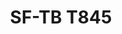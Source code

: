 ---
title: "SF-TB T845"
description: "Tornillos de Máquina"
main:
  id: 1
  content: |
    Presentamos el SF-TB T845 – tu solución preferida para fijación de precisión en maquinaria y equipos. Este conjunto completo de tornillos de máquina está meticulosamente elaborado para cumplir con las demandas estrictas de aplicaciones industriales, asegurando fijación segura y confiable.
  imgCard: "/imagenes/x.jpg"
  imgMain: "/imagenes/x.jpg"
  imgAlt: "Cajas de muestra de conjunto de tornillos de máquina"
tabs:
  - id: "tabs-with-card-item-1"
    dataTab: "#tabs-with-card-1"
    title: "Descripción"
  - id: "tabs-with-card-item-2"
    dataTab: "#tabs-with-card-2"
    title: "Especificaciones"
  - id: "tabs-with-card-item-3"
    dataTab: "#tabs-with-card-3"
    title: "Planos"
longDescription:
  title: "Soluciones de Fijación de Precisión"
  subTitle: |
    Los Tornillos de Máquina SF-TB T845 ofrecen precisión y confiabilidad sin igual para aplicaciones industriales, asegurando operación sin problemas y longevidad para tu maquinaria y equipos.
  btnTitle: "Contactar ventas para saber más"
  btnURL: "#"
descriptionList:
  - title: "Durabilidad"
    subTitle: "Elaborados con materiales de alta calidad, estos tornillos de máquina están construidos para resistir los rigores de ambientes industriales."
  - title: "Ingeniería de Precisión"
    subTitle: "Diseñados con roscas cortadas con precisión y especificaciones exactas, asegurando un ajuste apretado y seguro para cada aplicación."
  - title: "Versatilidad"
    subTitle: "Adecuados para una amplia gama de maquinaria y equipos, proporcionando soluciones de fijación versátiles para diversas necesidades industriales."
specificationsLeft:
  - title: "Composición del Material"
    subTitle: "Construidos con acero o aleación de grado premium para fuerza y durabilidad excepcionales."
  - title: "Acabado de Superficie"
    subTitle: "Terminados con un recubrimiento protector para mejorar la resistencia a la corrosión y extender la vida útil."
  - title: "Cantidad por Conjunto"
    subTitle: "Cada conjunto contiene un surtido completo de tornillos de máquina para cumplir con diversos requisitos industriales."
  - title: "Rango de Tamaños"
    subTitle: "Disponible en varios tamaños y longitudes para acomodar diferentes especificaciones de maquinaria y equipos."
specificationsRight:
  - title: "Especificaciones de Rosca"
    subTitle: "Roscas diseñadas con precisión aseguran agarre óptimo y confiabilidad, incluso en ambientes de alta vibración."
  - title: "Capacidad de Carga"
    subTitle: "Diseñados para cumplir o exceder estándares de la industria para capacidad de carga, asegurando operación segura y confiable."
  - title: "Certificaciones"
    subTitle: "Cumple con estándares y certificaciones relevantes de la industria, garantizando calidad y confiabilidad."
  - title: "Aplicaciones"
    subTitle: "Ideal para uso en una amplia gama de maquinaria industrial, equipos y ensambles que demandan fijación precisa y segura."
blueprints:
  first: "/imagenes/x.jpg"
  second: "/imagenes/x.jpg"
---